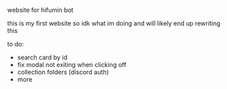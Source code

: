 website for hifumin bot

this is my first website so idk what im doing and will likely end up rewriting this

to do:
* search card by id
* fix modal not exiting when clicking off
* collection folders (discord auth)
* more 
